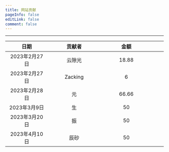 ```yaml
---
title: 网站贡献
pageInfo: false
editLink: false
comment: false
---
```


------



|     日期      | 贡献者  | 金额  | 备注 |
| :-----------: | :-----: | :---: | :--: |
| <span style="display:inline-block;width:120px">2023年2月27日</span> |  <span style="display:inline-block;width:150px">云隙光</span>| <span style="display:inline-block;width:150px">18.88</span> |  <span style="display:inline-block;width:200px">无</span>  |
| 2023年2月27日 | Zacking |   6   |  无  |
| 2023年2月28日 | 元 |   66.66   |  打call！  |
| 2023年3月9日 | 生 | 50 | 感谢良心整理！ |
| 2023年3月20日 | 振 | 50 | 无 |
| 2023年4月10日 | 辰砂 | 50 | 加油！ |